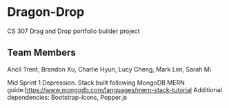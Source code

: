 # Dragon-Drop
CS 307 Drag and Drop portfolio builder project
## Team Members
Ancil Trent, Brandon Xu, Charlie Hyun, Lucy Cheng, Mark Lim, Sarah Mi


Mid Sprint 1 Depression.
Stack built following MongoDB MERN guide:https://www.mongodb.com/languages/mern-stack-tutorial
Additional dependencies: Bootstrap-Icons, Popper.js

